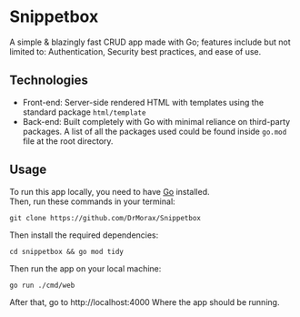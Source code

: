 # Snippetbox

A simple & blazingly fast CRUD app made with Go; features include but not limited to: Authentication, Security best practices, and ease of use.

## Technologies

- Front-end: Server-side rendered HTML with templates using the standard package `html/template`
- Back-end: Built completely with Go with minimal reliance on third-party packages. A list of all the packages used could be found inside `go.mod` file at the root directory.

## Usage

To run this app locally, you need to have [Go](https://go.dev/doc/install) installed. \
Then, run these commands in your terminal:

```
git clone https://github.com/DrMorax/Snippetbox
```

Then install the required dependencies:

```
cd snippetbox && go mod tidy
```

Then run the app on your local machine:

```
go run ./cmd/web
```

After that, go to http://localhost:4000 Where the app should be running.
